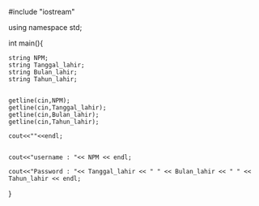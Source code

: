 #include "iostream"

using namespace std;

int main(){

	string NPM;
	string Tanggal_lahir;
	string Bulan_lahir;
	string Tahun_lahir;
	
	
	getline(cin,NPM);
	getline(cin,Tanggal_lahir);
	getline(cin,Bulan_lahir);
	getline(cin,Tahun_lahir);
	
	cout<<""<<endl;
	
	
	cout<<"username : "<< NPM << endl;
	
	cout<<"Password : "<< Tanggal_lahir << " " << Bulan_lahir << " " << Tahun_lahir << endl;
	
}
